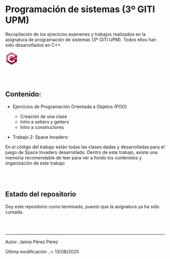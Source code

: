 # Programación de sistemas (3º GITI UPM)

Recopilación de los ejrecicios exámenes y trabajos realizados en la asignatura de programación de sistemas (3º GITI UPM). Todos ellos han sido desarrollados en C++

 <img src="https://github.com/jimmyperezp/jimmyperezp/blob/main/cpp.svg" alt="c++" width="40" height="40"/> 


<br><br>

## Contenido:


- Ejercicios de Programación Orientada a Objetos (POO)
  - Creación de una clase
  - Intro a setters y getters
  - Intro a constructores
 
- Trabajo 2: Space Invaders:

En el código del trabajo están todas las clases dadas y desarrolladas para el juego de Space Invaders desarrollado. Dentro de este trabajo, existe una memoria recomendable de leer para ver a fondo los contenidos y organización de este trabajo

<br><br>

## Estado del repositorio

Doy este repositorio como terminado, puesto que la asignatura ya ha sido cursada.

<br><br>


--------
Autor: Jaime Pérez Pérez

Última modificación ..> 13/08/2025




